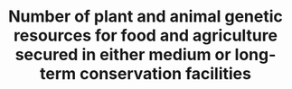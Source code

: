 ---
data_non_statistical: true
goal_meta_link: http://unstats.un.org/sdgs/files/metadata-compilation/Metadata-Goal-2.pdf
goal_meta_link_page: 12
graph: null
graph_status_notes: checking
graph_title: Number of plant and animal genetic resources for food and agriculture
  secured in either medium or long-term conservation facilities
graph_type: null
graph_type_description: null
has_metadata: false
indicator: 2.5.1
indicator_name: Number of plant and animal genetic resources for food and agriculture
  secured in either medium or long-term conservation facilities
indicator_sort_order: 02.05.01
indicator_variable: null
layout: indicator
permalink: /2-5-1/
published: true
reporting_status: notstarted
sdg_goal: 2
source_active_1: true
source_notes_1: null
source_title_1: null
target: By 2020, maintain the genetic diversity of seeds, cultivated plants and farmed
  and domesticated animals and their related wild species, including through soundly
  managed and diversified seed and plant banks at the national, regional and international
  levels, and ensure access to and fair and equitable sharing of benefits arising
  from the utilization of genetic resources and associated traditional knowledge,
  as internationally agreed
target_id: '2.5'
title: Number of plant and animal genetic resources for food and agriculture secured
  in either medium or long-term conservation facilities
un_custodial_agency: 'FAO (Partnering Agencies: UNEP)'
un_designated_tier: '2'
variable_description: null
variable_notes: null
---